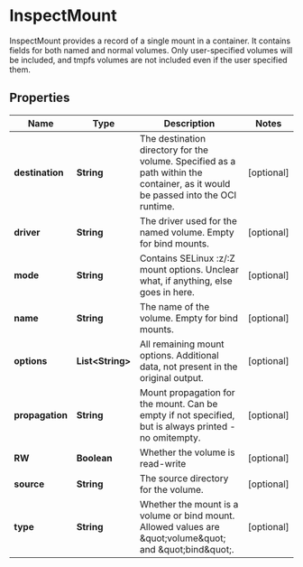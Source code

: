 

# InspectMount

InspectMount provides a record of a single mount in a container. It contains fields for both named and normal volumes. Only user-specified volumes will be included, and tmpfs volumes are not included even if the user specified them.

## Properties

| Name | Type | Description | Notes |
|------------ | ------------- | ------------- | -------------|
|**destination** | **String** | The destination directory for the volume. Specified as a path within the container, as it would be passed into the OCI runtime. |  [optional] |
|**driver** | **String** | The driver used for the named volume. Empty for bind mounts. |  [optional] |
|**mode** | **String** | Contains SELinux :z/:Z mount options. Unclear what, if anything, else goes in here. |  [optional] |
|**name** | **String** | The name of the volume. Empty for bind mounts. |  [optional] |
|**options** | **List&lt;String&gt;** | All remaining mount options. Additional data, not present in the original output. |  [optional] |
|**propagation** | **String** | Mount propagation for the mount. Can be empty if not specified, but is always printed - no omitempty. |  [optional] |
|**RW** | **Boolean** | Whether the volume is read-write |  [optional] |
|**source** | **String** | The source directory for the volume. |  [optional] |
|**type** | **String** | Whether the mount is a volume or bind mount. Allowed values are \&quot;volume\&quot; and \&quot;bind\&quot;. |  [optional] |



